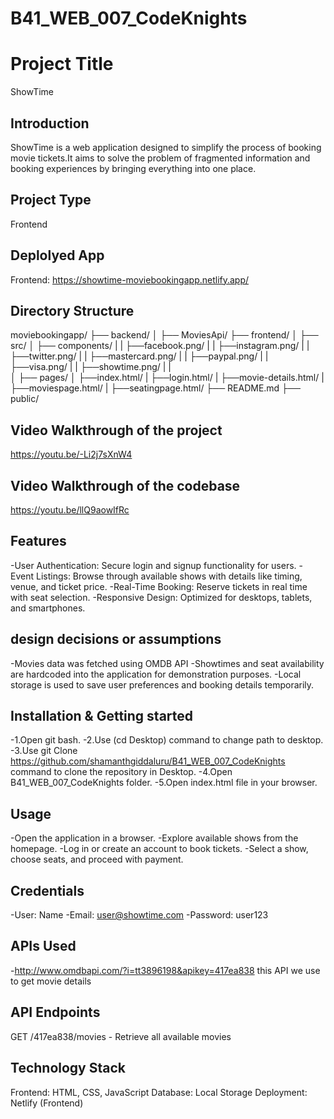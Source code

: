 # B41_WEB_007_CodeKnights
# Project Title
ShowTime

## Introduction
ShowTime is a web application designed  to simplify the process of booking movie tickets.It aims to solve the problem of fragmented information and booking experiences by bringing everything into one place.

## Project Type
Frontend

## Deplolyed App
Frontend: https://showtime-moviebookingapp.netlify.app/

## Directory Structure
moviebookingapp/
├── backend/
│   ├── MoviesApi/
├── frontend/
│   ├── src/
│       ├── components/
|       |   ├──facebook.png/
|       |   ├──instagram.png/
|       |   ├──twitter.png/
|       |   ├──mastercard.png/
|       |   ├──paypal.png/
|       |   ├──visa.png/
|       |   ├──showtime.png/
|       |   
│       ├── pages/
│           ├──index.html/
|           ├──login.html/
|           ├──movie-details.html/
|           ├──moviespage.html/
|           ├──seatingpage.html/
├── README.md
├── public/

## Video Walkthrough of the project
https://youtu.be/-Li2j7sXnW4

## Video Walkthrough of the codebase
https://youtu.be/llQ9aowIfRc

## Features
-User Authentication: Secure login and signup functionality for users.
-Event Listings: Browse through available shows with details like timing, venue, and ticket price.
-Real-Time Booking: Reserve tickets in real time with seat selection.
-Responsive Design: Optimized for desktops, tablets, and smartphones.

## design decisions or assumptions
-Movies data was fetched using OMDB API
-Showtimes and seat availability are hardcoded into the application for demonstration purposes.
-Local storage is used to save user preferences and booking details temporarily.

## Installation & Getting started
-1.Open git bash.
-2.Use (cd Desktop) command to change path to desktop.
-3.Use git Clone https://github.com/shamanthgiddaluru/B41_WEB_007_CodeKnights command to clone the repository in Desktop.
-4.Open B41_WEB_007_CodeKnights folder.
-5.Open index.html file in your browser.

## Usage
-Open the application in a browser.
-Explore available shows from the homepage.
-Log in or create an account to book tickets.
-Select a show, choose seats, and proceed with payment.

## Credentials
-User: Name
-Email: user@showtime.com
-Password: user123

## APIs Used
-http://www.omdbapi.com/?i=tt3896198&apikey=417ea838 this API we use to get movie details

## API Endpoints
GET /417ea838/movies - Retrieve all available movies

## Technology Stack
Frontend: HTML, CSS, JavaScript
Database: Local Storage 
Deployment: Netlify (Frontend)
